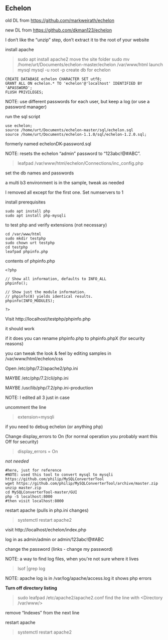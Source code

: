 ## Echelon

old DL from https://github.com/markweirath/echelon

new DL from https://github.com/dkman123/echelon

I don’t like the “unzip” step, don’t extract it to the root of your website

install apache
> sudo apt install apache2
move the site folder
> sudo mv /home/urt/Documents/echelon-master/echelon /var/www/html
launch mysql
> mysql -u root -p
create db for echelon
```
CREATE DATABASE echelon CHARACTER SET utf8;
GRANT ALL ON echelon.* TO 'echelon'@'localhost' IDENTIFIED BY 'APASSWORD';
FLUSH PRIVILEGES;
```
NOTE: use different passwords for each user, but keep a log (or use a password manager)

run the sql script
```
use echelon;
source /home/urt/Documents/echelon-master/sql/echelon.sql
source /home/urt/Documents/echelon-1.1.0/sql/echelon-1.2.0.sql;
```
formerly named echelonDK-password.sql

NOTE: resets the echelon “admin” password to “123abc!@#ABC”.


> leafpad /var/www/html/echelon/Connections/inc_config.php

set the db names and passwords

a multi b3 environment is in the sample, tweak as needed

I removed all except for the first one. Set numservers to 1

install prerequisites
```
sudo apt install php
sudo apt install php-mysqli
```

to test php and verify extensions (not necessary)
```
cd /var/www/html
sudo mkdir testphp
sudo chown urt testphp
cd testphp
leafpad phpinfo.php
```
contents of phpinfo.php
```
<?php

// Show all information, defaults to INFO_ALL
phpinfo();

// Show just the module information.
// phpinfo(8) yields identical results.
phpinfo(INFO_MODULES);

?>
```

Visit http://localhost/testphp/phpinfo.php

it should work

if it does you can rename phpinfo.php to phpinfo.phpX (for security reasons)

you can tweak the look & feel by editing samples in /var/www/html/echelon/css

Open /etc/php/7.2/apache2/php.ini

MAYBE /etc/php/7.2/cli/php.ini

MAYBE /usr/lib/php/7.2/php.ini-production

NOTE: I edited all 3 just in case

uncomment the line 
> extension=mysqli

if you need to debug echelon (or anything php)

Change display_errors to On (for normal operation you probably want this Off for security)
> display_errors = On

*not needed*
```
#here, just for reference
#NOTE: used this tool to convert mysql to mysqli https://github.com/philip/MySQLConverterTool
wget https://github.com/philip/MySQLConverterTool/archive/master.zip
unzip master.zip
cd MySQLConverterTool-master/GUI
php -S localhost:8000
#then visit localhost:8000
```

restart apache (pulls in php.ini changes)
> systemctl restart apache2

visit http://localhost/echelon/index.php

log in as admin/admin or admin/123abc!@#ABC

change the password (links - change my password)

NOTE: a way to find log files, when you're not sure where it lives
> lsof |grep log

NOTE: apache log is in  /var/log/apache/access.log  it shows php errors

**Turn off directory listing**
> sudo leafpad /etc/apache2/apache2.conf
find the line with <Directory /var/www/>

remove “Indexes” from the next line

restart apache
> systemctl restart apache2
